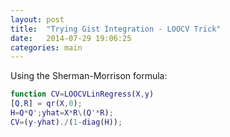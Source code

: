 ```yaml
---
layout: post
title:  "Trying Gist Integration - LOOCV Trick"
date:   2014-07-29 19:06:25
categories: main
---
```


Using the Sherman-Morrison formula:

```matlab
function CV=LOOCVLinRegress(X,y)
[Q,R] = qr(X,0);
H=Q*Q';yhat=X*R\(Q'*R);
CV=(y-yhat)./(1-diag(H));
```